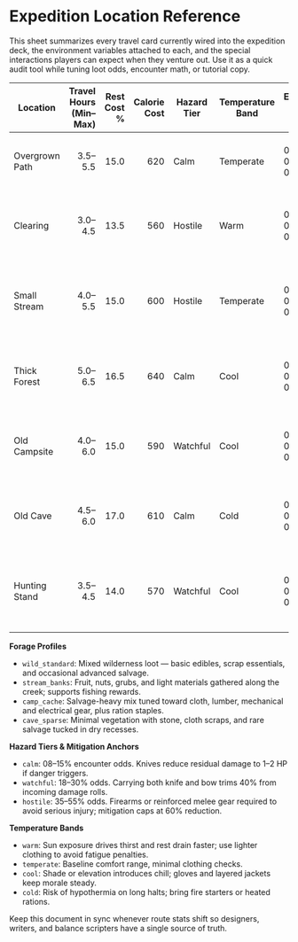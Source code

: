 # Expedition Location Reference

This sheet summarizes every travel card currently wired into the expedition deck, the environment variables attached to each, and the special interactions players can expect when they venture out. Use it as a quick audit tool while tuning loot odds, encounter math, or tutorial copy.

| Location | Travel Hours (Min–Max) | Rest Cost % | Calorie Cost | Hazard Tier | Temperature Band | Encounter Focus (W/Z/S) | Forage Profile | Special Notes |
|----------|-----------------------:|------------:|-------------:|-------------|------------------|-------------------------|----------------|---------------|
| Overgrown Path | 3.5–5.5 | 15.0 | 620 | Calm | Temperate | 0.18 / 0.32 / 0.25 | wild_standard | Slow footing but thick brush keeps danger low; no rain cover.
| Clearing | 3.0–4.5 | 13.5 | 560 | Hostile | Warm | 0.33 / 0.35 / 0.32 | wild_standard | Fastest march yet exposed; expect daily radio chatter about ambushes.
| Small Stream | 4.0–5.5 | 15.0 | 600 | Hostile | Temperate | 0.55 / 0.25 / 0.20 | stream_banks | Wolves linger at the waterline; only node where fishing (pole + bait) is enabled.
| Thick Forest | 5.0–6.5 | 16.5 | 640 | Calm | Cool | 0.12 / 0.20 / 0.18 | wild_standard | Long slog under shade; great for stealthy travel but no rain shelter.
| Old Campsite | 4.0–6.0 | 15.0 | 590 | Watchful | Cool | 0.10 / 0.45 / 0.45 | camp_cache | Salvage-rich tents, higher human/zombie mix, and tarp cover from storms.
| Old Cave | 4.5–6.0 | 17.0 | 610 | Calm | Cold | 0.05 / 0.12 / 0.08 | cave_sparse | Safest refuge with rain protection; pack warmth for the chill crawlspace.
| Hunting Stand | 3.5–4.5 | 14.0 | 570 | Watchful | Cool | 0.28 / 0.36 / 0.36 | wild_standard | Raised blind, moderate risk, ideal for resetting stamina between pushes.

**Forage Profiles**

* `wild_standard`: Mixed wilderness loot — basic edibles, scrap essentials, and occasional advanced salvage.
* `stream_banks`: Fruit, nuts, grubs, and light materials gathered along the creek; supports fishing rewards.
* `camp_cache`: Salvage-heavy mix tuned toward cloth, lumber, mechanical and electrical gear, plus ration staples.
* `cave_sparse`: Minimal vegetation with stone, cloth scraps, and rare salvage tucked in dry recesses.

**Hazard Tiers & Mitigation Anchors**

* `calm`: 08–15% encounter odds. Knives reduce residual damage to 1–2 HP if danger triggers.
* `watchful`: 18–30% odds. Carrying both knife and bow trims 40% from incoming damage rolls.
* `hostile`: 35–55% odds. Firearms or reinforced melee gear required to avoid serious injury; mitigation caps at 60% reduction.

**Temperature Bands**

* `warm`: Sun exposure drives thirst and rest drain faster; use lighter clothing to avoid fatigue penalties.
* `temperate`: Baseline comfort range, minimal clothing checks.
* `cool`: Shade or elevation introduces chill; gloves and layered jackets keep morale steady.
* `cold`: Risk of hypothermia on long halts; bring fire starters or heated rations.

Keep this document in sync whenever route stats shift so designers, writers, and balance scripters have a single source of truth.
